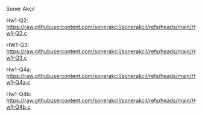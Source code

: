 Soner Akçıl 

Hw1-Q2: https://raw.githubusercontent.com/sonerakcil/sonerakcil/refs/heads/main/Hw1-Q2.c  

HW1-Q3: https://raw.githubusercontent.com/sonerakcil/sonerakcil/refs/heads/main/Hw1-Q3.c  

Hw1-Q4a: https://raw.githubusercontent.com/sonerakcil/sonerakcil/refs/heads/main/Hw1-Q4a.c 

Hw1-Q4b: https://raw.githubusercontent.com/sonerakcil/sonerakcil/refs/heads/main/Hw1-Q4b.c

<!--
**sonerakcil/sonerakcil** is a ✨ _special_ ✨ repository because its `README.md` (this file) appears on your GitHub profile.

Here are some ideas to get you started:

- 🔭 I’m currently working on ...
- 🌱 I’m currently learning ...
- 👯 I’m looking to collaborate on ...
- 🤔 I’m looking for help with ...
- 💬 Ask me about ...
- 📫 How to reach me: ...
- 😄 Pronouns: ...
- ⚡ Fun fact: ...
-->
